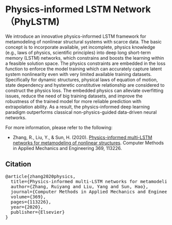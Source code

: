 # Physics-informed LSTM Network（PhyLSTM)
We introduce an innovative physics-informed LSTM framework for metamodeling of nonlinear structural systems with scarce data. The basic concept is to incorporate available, yet incomplete, physics knowledge (e.g., laws of physics, scientific principles) into deep long short-term memory (LSTM) networks, which constrains and boosts the learning within a feasible solution space. The physics constraints are embedded in the loss function to enforce the model training which can accurately capture latent system nonlinearity even with very limited available training datasets. Specifically for dynamic structures, physical laws of equation of motion, state dependency and hysteretic constitutive relationship are considered to construct the physics loss. The embedded physics can alleviate overfitting issues, reduce the need of big training datasets, and improve the robustness of the trained model for more reliable prediction with extrapolation ability. As a result, the physics-informed deep learning paradigm outperforms classical non-physics-guided data-driven neural networks.


For more information, please refer to the following:
* Zhang, R., Liu, Y., & Sun, H. (2020). [Physics-informed multi-LSTM networks for metamodeling of nonlinear structures](https://www.sciencedirect.com/science/article/pii/S0045782520304114). Computer Methods in Applied Mechanics and Engineering 369, 113226.


## Citation
<pre>
@article{zhang2020physics,
  title={Physics-informed multi-LSTM networks for metamodeling of nonlinear structures},
  author={Zhang, Ruiyang and Liu, Yang and Sun, Hao},
  journal={Computer Methods in Applied Mechanics and Engineering},
  volume={369},
  pages={113226},
  year={2020},
  publisher={Elsevier}
}
</pre>
